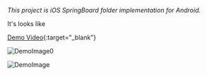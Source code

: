 *This project is iOS SpringBoard folder implementation for Android.*

It's looks like

[Demo Video](http://instagram.com/p/bDVqpIiDlR/){:target="_blank"}

![DemoImage0](https://raw.github.com/douzifly/iOSFolderForAndroid/master/show1.gif?raw=true)

![DemoImage](https://github.com/douzifly/sbf4android/blob/master/show.gif?raw=true)
